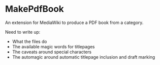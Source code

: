 # MakePdfBook

An extension for MediaWiki to produce a PDF book from a category.

Need to write up:

- What the files do
- The available magic words for titlepages
- The caveats around special characters
- The automagic around automatic titlepage inclusion and draft marking
